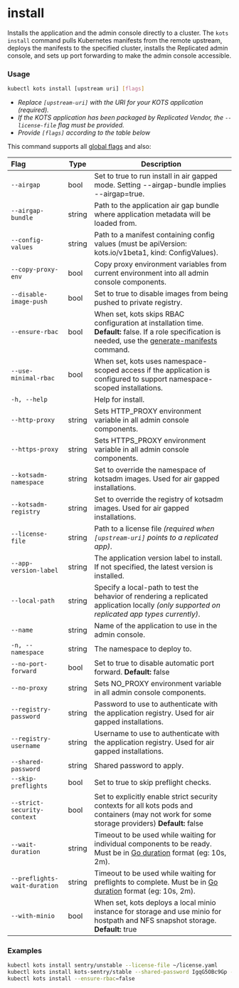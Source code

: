 # install

Installs the application and the admin console directly to a cluster.
The `kots install` command pulls Kubernetes manifests from the remote upstream, deploys the manifests to the specified cluster, installs the Replicated admin console, and sets up port forwarding to make the admin console accessible.

### Usage

```bash
kubectl kots install [upstream uri] [flags]
```

- _Replace `[upstream-uri]` with the URI for your KOTS application (required)._
- _If the KOTS application has been packaged by Replicated Vendor, the `--license-file` flag must be provided._
- _Provide `[flags]` according to the table below_

This command supports all [global flags](kots-cli-global-flags) and also:

| Flag                        | Type   | Description                                                                                                                                                                               |
|:----------------------------|--------|-------------------------------------------------------------------------------------------------------------------------------------------------------------------------------------------|
| `--airgap`                  | bool   | Set to true to run install in air gapped mode. Setting --airgap-bundle implies --airgap=true.                                                                                              |
| `--airgap-bundle`           | string | Path to the application air gap bundle where application metadata will be loaded from.                                                                                                      |
| `--config-values`           | string | Path to a manifest containing config values (must be apiVersion: kots.io/v1beta1, kind: ConfigValues).                                                                                      |
| `--copy-proxy-env`          | bool   | Copy proxy environment variables from current environment into all admin console components.                                                                                          |
| `--disable-image-push`      | bool   | Set to true to disable images from being pushed to private registry.                                                                                                                       |
| `--ensure-rbac`             | bool   | When set, kots skips RBAC configuration at installation time. **Default:** false. If a role specification is needed, use the [generate-manifests](kots-cli-admin-console-generate-manifests) command. |
| `--use-minimal-rbac`             | bool   | When set, kots uses namespace-scoped access if the application is  configured to support namespace-scoped installations. |
| `-h, --help`                |        | Help for install.                                                                                                                                                                          |
| `--http-proxy`              | string | Sets HTTP_PROXY environment variable in all admin console components.                                                                                                                 |
| `--https-proxy`             | string | Sets HTTPS_PROXY environment variable in all admin console components.                                                                                                                |
| `--kotsadm-namespace`       | string | Set to override the namespace of kotsadm images. Used for air gapped installations.                                                                                                        |
| `--kotsadm-registry`        | string | Set to override the registry of kotsadm images. Used for air gapped installations.                                                                                                         |
| `--license-file`            | string | Path to a license file _(required when `[upstream-uri]` points to a replicated app)_.                                                                                                      |
| `--app-version-label`      | string | The application version label to install. If not specified, the latest version is installed.                                                                                                      |
| `--local-path`              | string | Specify a local-path to test the behavior of rendering a replicated application locally _(only supported on replicated app types currently)_.                                                      |
| `--name`                    | string | Name of the application to use in the admin console.                                                                                                                                       |
| `-n, --namespace`           | string | The namespace to deploy to.                                                                                                                                                                |
| `--no-port-forward`            | bool   | Set to true to disable automatic port forward. **Default:** false                                                                                                                            |
| `--no-proxy`                | string | Sets NO_PROXY environment variable in all admin console components.                                                                                                                   |
| `--registry-password`       | string | Password to use to authenticate with the application registry. Used for air gapped installations.                                                                                          |
| `--registry-username`       | string | Username to use to authenticate with the application registry. Used for air gapped installations.                                                                                          |
| `--shared-password`         | string | Shared password to apply.                                                                                                                                                                  |
| `--skip-preflights`         | bool   | Set to true to skip preflight checks.                                                                                                                                                      |
| `--strict-security-context` | bool   | Set to explicitly enable strict security contexts for all kots pods and containers (may not work for some storage providers) **Default:** false                                               |
| `--wait-duration`           | string | Timeout to be used while waiting for individual components to be ready. Must be in [Go duration](https://pkg.go.dev/time#ParseDuration) format (eg: 10s, 2m).                         |
| `--preflights-wait-duration`| string | Timeout to be used while waiting for preflights to complete. Must be in [Go duration](https://pkg.go.dev/time#ParseDuration) format (eg: 10s, 2m).
| `--with-minio`              | bool   | When set, kots deploys a local minio instance for storage and use minio for hostpath and NFS snapshot storage. **Default:** true                                                          |

<!-- | `--repo` | string | repo uri to use when installing a helm chart | -->
<!-- | `--set` | strings | values to pass to helm when running helm template | -->

### Examples

```bash
kubectl kots install sentry/unstable --license-file ~/license.yaml
kubectl kots install kots-sentry/stable --shared-password IgqG5OBc9Gp --license-file ~/sentry-license.yaml --namespace sentry-namespace --config-values ~/config-values.yaml
kubectl kots install --ensure-rbac=false
```

<!-- Helm example coming soon -->
<!-- kubectl kots install helm://elastic/elasticsearch -->
